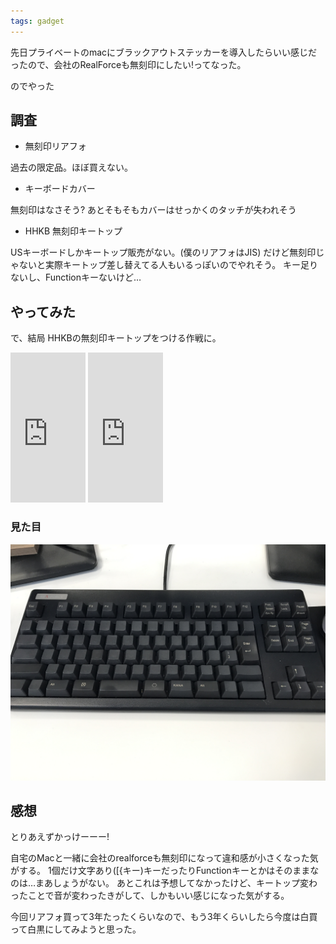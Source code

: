 ```yaml
---
tags: gadget
---
```



先日プライベートのmacにブラックアウトステッカーを導入したらいい感じだったので、会社のRealForceも無刻印にしたい!ってなった。

のでやった



## 調査

* 無刻印リアフォ

過去の限定品。ほぼ買えない。

* キーボードカバー

無刻印はなさそう? あとそもそもカバーはせっかくのタッチが失われそう

* HHKB 無刻印キートップ

USキーボードしかキートップ販売がない。(僕のリアフォはJIS)
だけど無刻印じゃないと実際キートップ差し替えてる人もいるっぽいのでやれそう。
キー足りないし、Functionキーないけど…

## やってみた

で、結局 HHKBの無刻印キートップをつける作戦に。

<iframe style="width:120px;height:240px;" marginwidth="0" marginheight="0" scrolling="no" frameborder="0" src="https://rcm-fe.amazon-adsystem.com/e/cm?ref=qf_sp_asin_til&t=tarossf-22&m=amazon&o=9&p=8&l=as1&IS2=1&detail=1&asins=B00FQ5JPTQ&linkId=97759ccac0beedc453a8f4ec83a3ec4f&bc1=000000&lt1=_blank&fc1=333333&lc1=0066c0&bg1=ffffff&f=ifr">
    </iframe>
<iframe style="width:120px;height:240px;" marginwidth="0" marginheight="0" scrolling="no" frameborder="0" src="https://rcm-fe.amazon-adsystem.com/e/cm?ref=qf_sp_asin_til&t=tarossf-22&m=amazon&o=9&p=8&l=as1&IS2=1&detail=1&asins=B000EQHU6M&linkId=fa17cc6071d46d95a08501fc4f9824db&bc1=000000&lt1=_blank&fc1=333333&lc1=0066c0&bg1=ffffff&f=ifr">
    </iframe>

### 見た目


![無刻印Realforce](https://raw.githubusercontent.com/taross-f/taross-f.github.io/master/images/IMG_4450.JPG "無刻印Realforce")


## 感想

とりあえずかっけーーー!

自宅のMacと一緒に会社のrealforceも無刻印になって違和感が小さくなった気がする。
1個だけ文字あり(\[{キー)キーだったりFunctionキーとかはそのままなのは…まあしょうがない。
あとこれは予想してなかったけど、キートップ変わったことで音が変わったきがして、しかもいい感じになった気がする。

今回リアフォ買って3年たったくらいなので、もう3年くらいしたら今度は白買って白黒にしてみようと思った。







